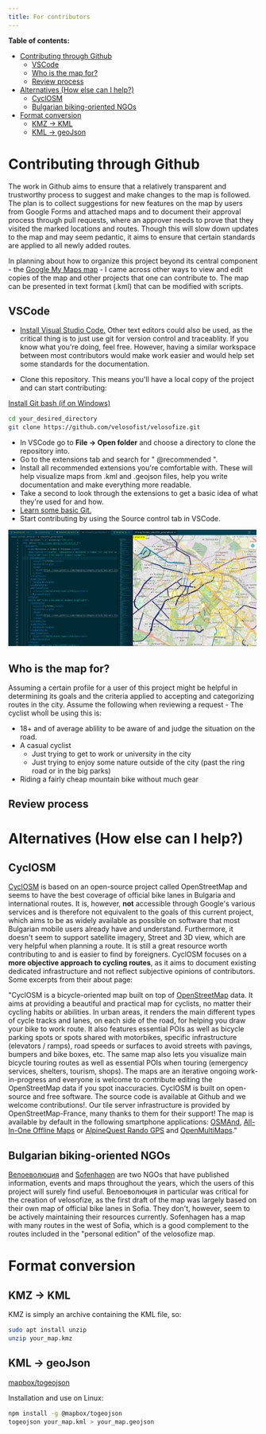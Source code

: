 ```yaml
---
title: For contributors
---
```


**Table of contents:**

- [Contributing through Github](#contributing-through-github)
  - [VSCode](#vscode)
  - [Who is the map for?](#who-is-the-map-for)
  - [Review process](#review-process)
- [Alternatives (How else can I help?)](#alternatives-how-else-can-i-help)
  - [CyclOSM](#cyclosm)
  - [Bulgarian biking-oriented NGOs](#bulgarian-biking-oriented-ngos)
- [Format conversion](#format-conversion)
  - [KMZ -\> KML](#kmz---kml)
  - [KML -\> geoJson](#kml---geojson)

# Contributing through Github

The work in Github aims to ensure that a relatively transparent and trustworthy process to suggest and make changes to the map is followed.
The plan is to collect suggestions for new features on the map by users from Google Forms and attached maps and to document their approval process through pull requests, where an approver needs to prove that they visited the marked locations and routes. Though this will slow down updates to the map and may seem pedantic, it aims to ensure that certain standards are applied to all newly added routes.

In planning about how to organize this project beyond its central component - the [Google My Maps map]() - I came across other ways to view and edit copies of the map and other projects that one can contribute to.
The map can be presented in text format (.kml) that can be modified with scripts.

## VSCode

- [Install Visual Studio Code.](https://code.visualstudio.com/) Other text editors could also be used, as the critical thing is to just use git for version control and traceablity. If you know what you're doing, feel free. However, having a similar workspace between most contributors would make work easier and would help set some standards for the documentation.

- Clone this repository. This means you'll have a local copy of the project and can start contributing:

[Install Git bash (if on Windows)](https://git-scm.com/downloads/win)

```bash
cd your_desired_directory
git clone https://github.com/velosofist/velosofize.git
```

- In VSCode go to **File -> Open folder** and choose a directory to clone the repository into.
- Go to the extensions tab and search for " @recommended ".
- Install all recommended extensions you're comfortable with. These will help visualize maps from .kml and .geojson files, help you write documentation and make everything more readable.
- Take a second to look through the extensions to get a basic idea of what they're used for and how.
- [Learn some basic Git.](https://daily.dev/blog/contributing-to-open-source-github-a-beginners-guide#:~:text=Learn%20how%20to%20contribute%20to%20open%20source%20GitHub,and%20GitHub%2C%20find%20projects%2C%20make%20contributions%2C%20and%20more.)
- Start contributing by using the Source control tab in VSCode.

<img src="../attachments/vscode_map.png" alt="Alt Text" width="500">

## Who is the map for?

Assuming a certain profile for a user of this project might be helpful in determining its goals and the criteria applied to accepting and categorizing routes in the city.
Assume the following when reviewing a request - The cyclist whoĺl be using this is:

- 18+ and of average ablility to be aware of and judge the situation on the road.
- A casual cyclist
  - Just trying to get to work or university in the city
  - Just trying to enjoy some nature outside of the city (past the ring road or in the big parks)
- Riding a fairly cheap mountain bike without much gear

## Review process

# Alternatives (How else can I help?)

## CyclOSM

[CyclOSM](cyclosm.org) is based on an open-source project called OpenStreetMap and seems to have the best coverage of official bike lanes in Bulgaria and international routes. It is, however, **not** accessible through Google's various services and is therefore not equivalent to the goals of this current project, which aims to be as widely available as possible on software that most Bulgarian mobile users already have and understand. Furthermore, it doesn't seem to support satellite imagery, Street and 3D view, which are very helpful when planning a route. It is still a great resource worth contributing to and is easier to find by foreigners.
CyclOSM focuses on a **more objective approach to cycling routes**, as it aims to document existing dedicated infrastructure and not reflect subjective opinions of contributors.
Some excerpts from their about page:

"CyclOSM is a bicycle-oriented map built on top of [OpenStreetMap](openstreetmap.org) data. It aims at providing a beautiful and practical map for cyclists, no matter their cycling habits or abilities.
In urban areas, it renders the main different types of cycle tracks and lanes, on each side of the road, for helping you draw your bike to work route. It also features essential POIs as well as bicycle parking spots or spots shared with motorbikes, specific infrastructure (elevators / ramps), road speeds or surfaces to avoid streets with pavings, bumpers and bike boxes, etc.
The same map also lets you visualize main bicycle touring routes as well as essential POIs when touring (emergency services, shelters, tourism, shops).
The maps are an iterative ongoing work-in-progress and everyone is welcome to contribute editing the OpenStreetMap data if you spot inaccuracies.
CyclOSM is built on open-source and free software. The source code is available at Github and we welcome contributions!. Our tile server infrastructure is provided by OpenStreetMap-France, many thanks to them for their support!
The map is available by default in the following smartphone applications:
[OSMAnd](https://osmand.net/), [All-In-One Offline Maps](https://play.google.com/store/apps/details?id=net.psyberia.offlinemaps) or [AlpineQuest Rando GPS](https://alpinequest.net/) and [OpenMultiMaps](https://framagit.org/tom79/openmaps)."

## Bulgarian biking-oriented NGOs

[Велоеволюция](https://velobg.org/infrastructure/bikelines-sofia) and [Sofenhagen](sofenhagen.com) are two NGOs that have published information, events and maps throughout the years, which the users of this project will surely find useful.
Велоеволюция in particular was critical for the creation of velosofize, as the first draft of the map was largely based on their own map of official bike lanes in Sofia. They don't, however, seem to be actively maintaining their resources currently.
Sofenhagen has a map with many routes in the west of Sofia, which is a good complement to the routes included in the "personal edition" of the velosofize map.

# Format conversion

## KMZ -> KML

KMZ is simply an archive containing the KML file, so:

```bash
sudo apt install unzip
unzip your_map.kmz
```

## KML -> geoJson

[mapbox/togeojson](https://github.com/mapbox/togeojson)

Installation and use on Linux:

```bash
npm install -g @mapbox/togeojson
togeojson your_map.kml > your_map.geojson
```
